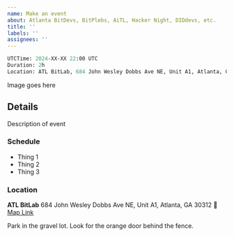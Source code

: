 ```yaml
---
name: Make an event
about: Atlanta BitDevs, BitPlebs, AiTL, Hacker Night, DIDdevs, etc.
title: ''
labels: ''
assignees: ''
---
```


```meta
UTCTime: 2024-XX-XX 22:00 UTC
Duration: 2h
Location: ATL BitLab, 684 John Wesley Dobbs Ave NE, Unit A1, Atlanta, GA 30312
```

Image goes here

## Details

Description of event

### Schedule

- Thing 1
- Thing 2
- Thing 3

### Location

**ATL BitLab**
684 John Wesley Dobbs Ave NE, Unit A1, Atlanta, GA 30312
📍 [Map Link](https://maps.app.goo.gl/zVuAWxasq9qsQmvg6)

Park in the gravel lot. Look for the orange door behind the fence.